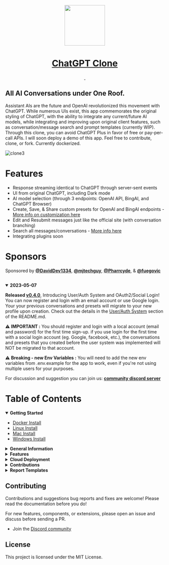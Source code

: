 ﻿
<p align="center">
  <a href="https://discord.gg/NGaa9RPCft">
    <picture>
      <source media="(prefers-color-scheme: dark)" srcset="https://user-images.githubusercontent.com/110412045/228325485-9d3e618f-a980-44fe-89e9-d6d39164680e.png">
      <img src="https://user-images.githubusercontent.com/110412045/228325485-9d3e618f-a980-44fe-89e9-d6d39164680e.png" height="128">
    </picture>
    <h1 align="center">ChatGPT Clone</h1>
  </a>
</p>

<p align="center">
  <a aria-label="Join the community on Discord" href="https://discord.gg/NGaa9RPCft">
    <img alt="" src="https://img.shields.io/badge/Join%20the%20community-blueviolet.svg?style=for-the-badge&logo=DISCORD&labelColor=000000&logoWidth=20">
  </a>
  <a aria-label="Sponsors" href="#sponsors">
    <img alt="" src="https://img.shields.io/badge/SPONSORS-brightgreen.svg?style=for-the-badge&labelColor=000000&logoWidth=20">
  </a>
</p>

## All AI Conversations under One Roof. ##
  Assistant AIs are the future and OpenAI revolutionized this movement with ChatGPT. While numerous UIs exist, this app commemorates the original styling of ChatGPT, with the ability to integrate any current/future AI models, while integrating and improving upon original client features, such as conversation/message search and prompt templates (currently WIP). Through this clone, you can avoid ChatGPT Plus in favor of free or pay-per-call APIs. I will soon deploy a demo of this app. Feel free to contribute, clone, or fork. Currently dockerized.
  
  ![clone3](https://user-images.githubusercontent.com/110412045/230538752-9b99dc6e-cd02-483a-bff0-6c6e780fa7ae.gif)

# Features

- Response streaming identical to ChatGPT through server-sent events
- UI from original ChatGPT, including Dark mode
- AI model selection (through 3 endpoints: OpenAI API, BingAI, and ChatGPT Browser)
- Create, Save, & Share custom presets for OpenAI and BingAI endpoints - [More info on customization here](https://github.com/danny-avila/chatgpt-clone/releases/tag/v0.3.0)
- Edit and Resubmit messages just like the official site (with conversation branching)
- Search all messages/conversations - [More info here](https://github.com/danny-avila/chatgpt-clone/releases/tag/v0.1.0)
- Integrating plugins soon

##
# Sponsors

  Sponsored by <a href="https://github.com/DavidDev1334"><b>@DavidDev1334</b></a>, <a href="https://github.com/mjtechguy"><b>@mjtechguy</b></a>, <a href="https://github.com/Pharrcyde"><b>@Pharrcyde</b></a>, & <a href="https://github.com/fuegovic"><b>@fuegovic</b></a>

##

<details open>
<summary><strong>2023-05-07</strong></summary>

**Released [v0.4.0](https://github.com/danny-avila/chatgpt-clone/releases/tag/v0.4.0)**, Introducing User/Auth System and OAuth2/Social Login! You can now register and login with an email account or use Google login. Your your previous conversations and presets will migrate to your new profile upon creation. Check out the details in the [User/Auth System](documents/features/user_auth_system.md) section of the README.md.
 
⚠️ **IMPORTANT :** You should register and login with a local account (email and password) for the first time sign-up. if you use login for the first time with a social login account (eg. Google, facebook, etc.), the conversations and presets that you created before the user system was implemented will NOT be migrated to that account.

⚠️ **Breaking - new Env Variables :** You will need to add the new env variables from .env.example for the app to work, even if you're not using multiple users for your purposes.

For discussion and suggestion you can join us: **[community discord server](https://discord.gg/NGaa9RPCft)**
</details>

##

<h1>Table of Contents</h1>

<details open>
  <summary><strong>Getting Started</strong></summary>

  * [Docker Install](/documents/install/docker_install.md)
  * [Linux Install](documents/install/linux_install.md)
  * [Mac Install](documents/install/mac_install.md)
  * [Windows Install](documents/install/windows_install.md)
</details>

<details>
  <summary><strong>General Information</strong></summary>

  * [Project Origin](documents/general_info/project_origin.md)
  * [Roadmap](documents/general_info/roadmap.md)
  * [Tech Stack](documents/general_info/tech_stack.md)
  * [Bing Jailbreak Info](documents/general_info/bing_jailbreak_info.md)
</details>

<details>
  <summary><strong>Features</strong></summary>

  * [User Auth System](documents/features/user_auth_system.md)
  * [Proxy](documents/features/proxy.md)
</details>

<details>
  <summary><strong>Cloud Deployment</strong></summary>

  * [Heroku](documents/deployment/heroku.md)
</details>

<details>
  <summary><strong>Contributions</strong></summary>

  * [Code of Conduct](documents/contributions/code_of_conduct.md)
  * [Contributor Guidelines](documents/contributions/contributor_guidelines.md)
  * [Documentation Guidelines](documents/contributions/contributor_guidelines.md)
  * [Testing](documents/contributions/testing.md)
  * [Pull Request Template](documents/contributions/pull_request_template.md)
</details>

<details>
  <summary><strong>Report Templates</strong></summary>

  * [Bug Report Template](documents/report_templates/bug_report_template.md)
  * [Custom Issue Template](documents/report_templates/custom_issue_template.md)
  * [Feature Request Template](documents/report_templates/feature_request_template.md)
</details>

##

## Contributing

Contributions and suggestions bug reports and fixes are welcome!
Please read the documentation before you do!

For new features, components, or extensions, please open an issue and discuss before sending a PR. 

- Join the [Discord community](https://discord.gg/NGaa9RPCft)

## License
This project is licensed under the MIT License.
##

